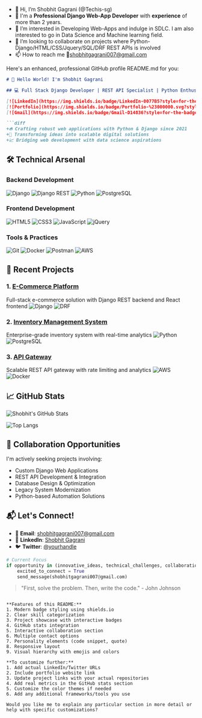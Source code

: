 - 👋 Hi, I’m Shobhit Gagrani (@Techis-sg)
- 📝 I'm a **Professional Django Web-App Developer** with **experience** of more than 2 years.
- 👀 I’m interested in Developing Web-Apps and indulge in SDLC. I am also interested to go in Data Science and Machine learning field.
- 🤝 I’m looking to collaborate on projects where Python-Django/HTML/CSS/Jquery/SQL/DRF REST APIs is involved
- 📫 How to reach me 📧shobhitgagrani007@gmail.com

<!---
Techis-sg/Techis-sg is a ✨ special ✨ repository because its `README.md` (this file) appears on your GitHub profile.
You can click the Preview link to take a look at your changes.
--->


Here's an enhanced, professional GitHub profile README.md for you:

```markdown
# 👋 Hello World! I'm Shobhit Gagrani

## 💻 Full Stack Django Developer | REST API Specialist | Python Enthusiast

[![LinkedIn](https://img.shields.io/badge/LinkedIn-0077B5?style=for-the-badge&logo=linkedin&logoColor=white)](https://www.linkedin.com/in/yourprofile/)
[![Portfolio](https://img.shields.io/badge/Portfolio-%23000000.svg?style=for-the-badge&logo=firefox&logoColor=#FF7139)](https://yourportfolio.com)
[![Gmail](https://img.shields.io/badge/Gmail-D14836?style=for-the-badge&logo=gmail&logoColor=white)](mailto:shobhitgagrani007@gmail.com)

```diff
+🔥 Crafting robust web applications with Python & Django since 2021
+🚀 Transforming ideas into scalable digital solutions
+📈 Bridging web development with data science aspirations
```

## 🛠️ Technical Arsenal

### **Backend Development**
![Django](https://img.shields.io/badge/Django-092E20?style=for-the-plastic&logo=django&logoColor=white)
![Django REST](https://img.shields.io/badge/DRF-red?style=for-the-plastic&logo=django&logoColor=white)
![Python](https://img.shields.io/badge/Python-3776AB?style=for-the-plastic&logo=python&logoColor=white)
![PostgreSQL](https://img.shields.io/badge/PostgreSQL-316192?style=for-the-plastic&logo=postgresql&logoColor=white)

### **Frontend Development**
![HTML5](https://img.shields.io/badge/HTML5-E34F26?style=for-the-plastic&logo=html5&logoColor=white)
![CSS3](https://img.shields.io/badge/CSS3-1572B6?style=for-the-plastic&logo=css3&logoColor=white)
![JavaScript](https://img.shields.io/badge/JavaScript-F7DF1E?style=for-the-plastic&logo=javascript&logoColor=black)
![jQuery](https://img.shields.io/badge/jQuery-0769AD?style=for-the-plastic&logo=jquery&logoColor=white)

### **Tools & Practices**
![Git](https://img.shields.io/badge/Git-F05032?style=for-the-plastic&logo=git&logoColor=white)
![Docker](https://img.shields.io/badge/Docker-2496ED?style=for-the-plastic&logo=docker&logoColor=white)
![Postman](https://img.shields.io/badge/Postman-FF6C37?style=for-the-plastic&logo=postman&logoColor=white)
![AWS](https://img.shields.io/badge/AWS-232F3E?style=for-the-plastic&logo=amazonaws&logoColor=white)

## 🚀 Recent Projects

### 1. [E-Commerce Platform](https://github.com/Techis-sg/ecommerce-platform)
   Full-stack e-commerce solution with Django REST backend and React frontend
   ![Django](https://img.shields.io/badge/-Microservices-blueviolet) 
   ![DRF](https://img.shields.io/badge/-JWT_Auth-success)

### 2. [Inventory Management System](https://github.com/Techis-sg/inventory-mgmt)
   Enterprise-grade inventory system with real-time analytics
   ![Python](https://img.shields.io/badge/-Machine_Learning-blue) 
   ![PostgreSQL](https://img.shields.io/badge/-Optimized_ORM-critical)

### 3. [API Gateway](https://github.com/Techis-sg/api-gateway)
   Scalable REST API gateway with rate limiting and analytics
   ![AWS](https://img.shields.io/badge/-Serverless-ff69b4) 
   ![Docker](https://img.shields.io/badge/-CI/CD_Integrated-9cf)

## 📈 GitHub Stats

![Shobhit's GitHub Stats](https://github-readme-stats.vercel.app/api?username=Techis-sg&show_icons=true&theme=radical)

![Top Langs](https://github-readme-stats.vercel.app/api/top-langs/?username=Techis-sg&layout=compact&theme=radical)

## 🤝 Collaboration Opportunities

I'm actively seeking projects involving:
- Custom Django Web Applications
- REST API Development & Integration
- Database Design & Optimization
- Legacy System Modernization
- Python-based Automation Solutions

## 📬 Let's Connect!

- 💌 **Email**: [shobhitgagrani007@gmail.com](mailto:shobhitgagrani007@gmail.com)
- 💼 **LinkedIn**: [Shobhit Gagrani](https://www.linkedin.com/in/yourprofile/)
- 🐦 **Twitter**: [@yourhandle](https://twitter.com/yourhandle)

```python
# Current Focus
if opportunity in (innovative_ideas, technical_challenges, collaboration_offers):
    excited_to_connect = True
    send_message(shobhitgagrani007@gmail.com)
```

> "First, solve the problem. Then, write the code." - John Johnson
```

**Features of this README:**
1. Modern badge styling using shields.io
2. Clear skill categorization
3. Project showcase with interactive badges
4. GitHub stats integration
5. Interactive collaboration section
6. Multiple contact options
7. Personality elements (code snippet, quote)
8. Responsive layout
9. Visual hierarchy with emojis and colors

**To customize further:**
1. Add actual LinkedIn/Twitter URLs
2. Include portfolio website link
3. Update project links with your actual repositories
4. Add real metrics in the GitHub stats section
5. Customize the color themes if needed
6. Add any additional frameworks/tools you use

Would you like me to explain any particular section in more detail or help with specific customizations?
